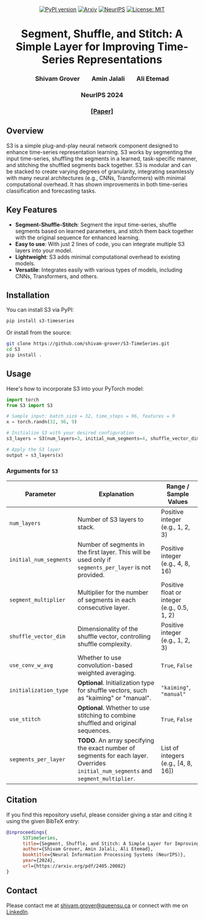 <div align="center">

[![PyPI version](https://badge.fury.io/py/S3-timeseries.svg)](https://badge.fury.io/py/S3-timeseries)
[![Arxiv](https://img.shields.io/static/v1?label=arXiv&message=2405.20082&color=B31B1B&logo=arXiv)](https://arxiv.org/abs/2405.20082)
[![NeurIPS](https://img.shields.io/static/v1?label=NeurIPS&message=Poster&color=B31B1B&logo=arXiv)](https://nips.cc/virtual/2024/poster/92935)
[![License: MIT](https://img.shields.io/badge/License-Apache%202.0-blue)](https://opensource.org/license/apache-2-0)

</div>

<h1 align="center">Segment, Shuffle, and Stitch: A Simple Layer for Improving Time-Series Representations</h1>
<h3 align="center">
Shivam Grover
&nbsp;&nbsp;&nbsp;&nbsp;&nbsp;&nbsp;
Amin Jalali
&nbsp;&nbsp;&nbsp;&nbsp;&nbsp;&nbsp;
Ali Etemad
</h3>
<h3 align="center">
NeurIPS 2024
</h3>
<h3 align="center"> 
<a href="https://arxiv.org/pdf/2405.20082">[Paper]</a>
</h3>

## Overview

S3 is a simple plug-and-play neural network component designed to enhance time-series representation learning. S3 works by segmenting the input time-series, shuffling the segments in a learned, task-specific manner, and stitching the shuffled segments back together. S3 is modular and can be stacked to create varying degrees of granularity, integrating seamlessly with many neural architectures (e.g., CNNs, Transformers) with minimal computational overhead. It has shown improvements in both time-series classification and forecasting tasks.

## Key Features

- **Segment-Shuffle-Stitch**: Segment the input time-series, shuffle segments based on learned parameters, and stitch them back together with the original sequence for enhanced learning.
- **Easy to use**: With just 2 lines of code, you can integrate multiple S3 layers into your model.
- **Lightweight**: S3 adds minimal computational overhead to existing models.
- **Versatile**: Integrates easily with various types of models, including CNNs, Transformers, and others.

## Installation

You can install S3 via PyPI:

```bash
pip install s3-timeseries
```

Or install from the source:

```bash
git clone https://github.com/shivam-grover/S3-TimeSeries.git
cd S3
pip install .
```

## Usage
Here's how to incorporate S3 into your PyTorch model:
```python
import torch
from S3 import S3

# Sample input: batch_size = 32, time_steps = 96, features = 9
x = torch.randn(32, 96, 9)

# Initialize S3 with your desired configuration
s3_layers = S3(num_layers=3, initial_num_segments=4, shuffle_vector_dim=1, segment_multiplier=2)

# Apply the S3 layer
output = s3_layers(x)
```

### Arguments for `S3`

| **Parameter**          | **Explanation**                                                                                         | **Range / Sample Values**                       |
|------------------------|---------------------------------------------------------------------------------------------------------|-------------------------------------------------|
| `num_layers`           | Number of S3 layers to stack.                                                                            | Positive integer (e.g., 1, 2, 3)                   |
| `initial_num_segments`  | Number of segments in the first layer. This will be used only if `segments_per_layer` is not provided.   | Positive integer (e.g., 4, 8, 16)                   |
| `segment_multiplier`    | Multiplier for the number of segments in each consecutive layer.                                        | Positive float or integer (e.g., 0.5, 1, 2)        |
| `shuffle_vector_dim`    | Dimensionality of the shuffle vector, controlling shuffle complexity.                                   | Positive integer (e.g., 1, 2, 3)                |
| `use_conv_w_avg`        | Whether to use convolution-based weighted averaging.                                                    | `True`, `False`                                 |
| `initialization_type`   | **Optional**. Initialization type for shuffle vectors, such as "kaiming" or "manual".                                 | `"kaiming"`, `"manual"`                         |
| `use_stitch`            | **Optional**. Whether to use stitching to combine shuffled and original sequences.                                    | `True`, `False`                                 |
| `segments_per_layer`    | **TODO**. An array specifying the exact number of segments for each layer. Overrides `initial_num_segments` and `segment_multiplier`. | List of integers (e.g., [4, 8, 16])             |

## Citation
If you find this repository useful, please consider giving a star and citing it using the given BibTeX entry:
```bibtex
@inproceedings{
      S3TimeSeries,
      title={Segment, Shuffle, and Stitch: A Simple Layer for Improving Time-Series Representations},
      author={Shivam Grover, Amin Jalali, Ali Etemad},
      booktitle={Neural Information Processing Systems (NeurIPS)},
      year={2024},
      url={https://arxiv.org/pdf/2405.20082}
}
```

## Contact
Please contact me at <shivam.grover@queensu.ca> or connect with me on [LinkedIn](https://www.linkedin.com/in/shivam-grover/).
